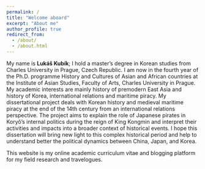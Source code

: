 ```yaml
---
permalink: /
title: "Welcome aboard"
excerpt: "About me"
author_profile: true
redirect_from: 
  - /about/
  - /about.html
---
```


My name is <b>Lukáš Kubík</b>; I hold a master’s degree in Korean studies from Charles University in Prague, Czech Republic. I am now in the fourth year of the Ph.D. programme History and Cultures of Asian and African countries at the Institute of Asian Studies, Faculty of Arts, Charles University in Prague. My academic interests are mainly history of premodern East Asia and history of Korea, international relations and maritime piracy. My dissertational project deals with Korean history and medieval maritime piracy at the end of the 14th century from an international relations perspective. The project aims to explain the role of Japanese pirates in Koryŏ’s internal politics during the reign of King Kongmin and interpret their activities and impacts into a broader context of historical events. I hope this dissertation will bring new light to this complex historical period and help to understand better the political dynamics between China, Japan, and Korea.

This website is my online academic curriculum vitae and blogging platform for my field research and travelogues.



